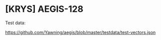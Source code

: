 # \[KRYS\] AEGIS-128

Test data:

https://github.com/Yawning/aegis/blob/master/testdata/test-vectors.json
